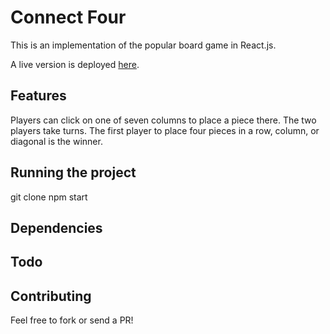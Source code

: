 # Connect Four

This is an implementation of the popular board game in React.js.

A live version is deployed [here](https://someurl.netlify.com).

## Features

Players can click on one of seven columns to place a piece there. The two players take turns. The first player to place four pieces in a row, column, or diagonal is the winner.

## Running the project

git clone
npm start

## Dependencies

## Todo

## Contributing

Feel free to fork or send a PR!
